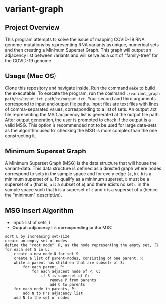 # variant-graph

## Project Overview
This program attempts to solve the issue of mapping COVID-19 RNA genome-mutations by representing RNA variants as unique, numerical sets and then creating a Minimum Superset Graph. This graph will output an adjacency list between variants and will serve as a sort of "family-tree" for the COVID-19 genome.

## Usage (Mac OS)
Clone this repository and navigate inside. Run the command `make` to build the executable. To execute the program, run the command `./variant_graph path/to/input.txt path/to/output.txt`. Your second and third arguments correspond to input and output file paths. Input files are text files with lines of comma-separated values, corresponding to a list of sets. An output .txt file representing the MSG adjacency list is generated at the output file path. After output generation, the user is prompted to check if the output is a valid MSG. This option is recommended not to be used for large data-sets as the algorithm used for checking the MSG is more complex than the one constructing it. 

## Minimum Superset Graph
A Minimum Superset Graph (MSG) is the data structure that will house the variant-data. This data structure is defined as a directed graph where nodes correspond to sets in the sample space and for every edge `(a,b)`, `b` is a minimum superset of `a`. To qualify as a minimum superset, `b` must be a superset of `a` (that is, `a` is a subset of `b`) and there exists no set `c` in the sample space such that `b` is a superset of `c` and `c` is a superset of `a` (hence the "minimum" descriptive). 

## MSG Insert Algorithm
* Input: list of sets, `L`
* Output: adjacency list corresponding to the MSG
```
sort L by increasing set-size
create an empty set of nodes
define the "root node", R, as the node representing the empty set, {}
for each set S in L:
    create a new node N for set S
    create a list of parent-nodes, consisting of one parent, R
    while a parent has children that are subsets of S:
        for each parent, P:
            for each adjacent node of P, C:
                if S is superset of C:
                    remove P from parents
                    add C to parents
    for each node in parents, P:
        add N to P's adjacency list
    add N to the set of nodes
```
